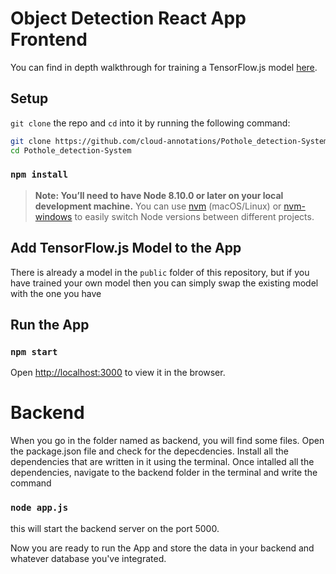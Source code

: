 # Object Detection React App Frontend

You can find in depth walkthrough for training a TensorFlow.js model [here](https://github.com/cloud-annotations/training/).

## Setup
`git clone` the repo and `cd` into it by running the following command:

```bash
git clone https://github.com/cloud-annotations/Pothole_detection-System.git
cd Pothole_detection-System
```

### `npm install`

> **Note: You’ll need to have Node 8.10.0 or later on your local development machine.** You can use [nvm](https://github.com/creationix/nvm#installation) (macOS/Linux) or [nvm-windows](https://github.com/coreybutler/nvm-windows#node-version-manager-nvm-for-windows) to easily switch Node versions between different projects.

## Add TensorFlow.js Model to the App
There is already a model in the `public` folder of this repository, but if you have trained your own model then you can simply swap the existing model with the one you have

## Run the App
### `npm start`

Open [http://localhost:3000](http://localhost:3000) to view it in the browser.

# Backend
When you go in the folder named as backend, you will find some files.
Open the package.json file and check for the depecdencies. Install all the dependencies that are written in it using the terminal.
Once intalled all the dependencies, navigate to the backend folder in the terminal and write the command
### `node app.js`
this will start the backend server on the port 5000.

Now you are ready to run the App and store the data in your backend and whatever database you've integrated.
